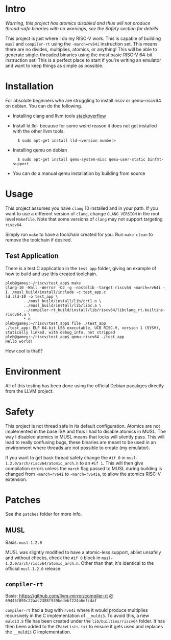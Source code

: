 # Intro

_Warning, this project has atomics disabled and thus will not produce
thread-safe binaries with no warnings, see the Safety section for details_

This project is just where I do my RISC-V work. This is capable of building
`musl` and `compiler-rt` using the `-march=rv64i` instruction set. This means
there are no divides, multiplies, atomics, or anything! This will be able to
generate single-threaded binaries using the most basic RISC-V 64-bit
instruction set! This is a perfect place to start if you're writing an emulator
and want to keep things as simple as possible.

# Installation
For absolute beginners who are struggling to install riscv or qemu-riscv64 on debian. You can do the following.
- Installing clang and llvm tools [stackoverflow](https://stackoverflow.com/a/66227796/16595775)
- Install ld.lld-<version number> because for some weird reason it does not get installed with the other llvm tools.

        $ sudo apt-get install lld-<version number>

- Installing qemu on debian

        $ sudo apt-get install qemu-system-misc qemu-user-static binfmt-support

- You can do a manual qemu installation by building from source

# Usage

This project assumes you have `clang` 10 installed and in your path. If you
want to use a different version of `clang`, change `CLANG_VERSION` in the root
level `Makefile`. Note that some versions of `clang` may not support targeting
`riscv64`.

Simply run `make` to have a toolchain created for you. Run `make clean` to
remove the toolchain if desired.

## Test Application

There is a test C application in the `test_app` folder, giving an example of
how to build and use this created toolchain.

```
pleb@gamey:~/riscv/test_app$ make
clang-10 -Wall -Werror -O2 -g -nostdlib -target riscv64 -march=rv64i -I../musl_build/install/include -c test_app.c
ld.lld-10 -o test_app \
        ../musl_build/install/lib/crt1.o \
        ../musl_build/install/lib/libc.a \
        ../compiler-rt_build/install/lib/riscv64/libclang_rt.builtins-riscv64.a \
        *.o
pleb@gamey:~/riscv/test_app$ file ./test_app
./test_app: ELF 64-bit LSB executable, UCB RISC-V, version 1 (SYSV), statically linked, with debug_info, not stripped
pleb@gamey:~/riscv/test_app$ qemu-riscv64 ./test_app
Hello world!
```

How cool is that!?

# Environment

All of this testing has been done using the official Debian pacakges directly
from the LLVM project.

# Safety

This project is not thread safe in its default configuration. Atomics are not
implemented in the base ISA and thus I had to disable atomics in MUSL. The way
I disabled atomics in MUSL means that locks will silently pass. This will lead
to really confusing bugs, these binaries are meant to be used in an environment
where threads are not possible to create (my emulator).

If you want to get back thread safety change the `#if 0` in
`musl-1.2.0/arch/riscv64/atomic_arch.h` to an `#if 1`. This will then give
compilation errors unless the `march` flag passed to MUSL during building is
changed from `-march=rv64i` to `-march=rv64ia`, to allow the atomics RISC-V
extension.

# Patches

See the `patches` folder for more info.

## MUSL

Basis: `musl-1.2.0`

MUSL was slightly modified to have a atomic-less support, abliet unsafely and without checks, check the `#if 0` block in `musl-1.2.0/arch/riscv64/atomic_arch.h`. Other than that, it's identical to the official `musl-1.2.0` release.

## `compiler-rt`

Basis: https://github.com/llvm-mirror/compiler-rt @ `69445f095c22aac2388f939bedebf224a6efcdaf`

`compiler-rt` had a bug with `rv64i` where it would produce multiplies recursively in the C implementation of `__muldi3`. To avoid this, a new `muldi3.S` file has been created under the `lib/builtins/riscv64` folder. It has then been added to the `CMakeLists.txt` to ensure it gets used and replaces the `__muldi3` C implementation.

